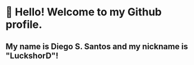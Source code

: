 # 👋 Hello! Welcome to my Github profile.
## My name is Diego S. Santos and my nickname is "LuckshorD"!


<!--
**LuckshorD/LuckshorD** is a ✨ _special_ ✨ repository because its `README.md` (this file) appears on your GitHub profile.

- 🎓 
- 🎓 
- 🔭 I’m currently working on ...
- 🌱 I’m currently learning ...
- 👯 I’m looking to collaborate on ...
- 🤔 I’m looking for help with ...
- 💬 Ask me about ...
- 📫 How to reach me: ...
- 😄 Pronouns: ...
- ⚡ Fun fact: ...
-->
